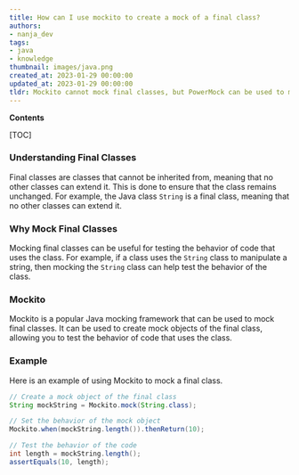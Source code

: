 ```yaml
---
title: How can I use mockito to create a mock of a final class?
authors:
- nanja_dev
tags:
- java
- knowledge
thumbnail: images/java.png
created_at: 2023-01-29 00:00:00
updated_at: 2023-01-29 00:00:00
tldr: Mockito cannot mock final classes, but PowerMock can be used to mock them.
---
```


**Contents**

[TOC]

### Understanding Final Classes

Final classes are classes that cannot be inherited from, meaning that no other classes can extend it. This is done to ensure that the class remains unchanged. For example, the Java class `String` is a final class, meaning that no other classes can extend it.

### Why Mock Final Classes

Mocking final classes can be useful for testing the behavior of code that uses the class. For example, if a class uses the `String` class to manipulate a string, then mocking the `String` class can help test the behavior of the class.

### Mockito

Mockito is a popular Java mocking framework that can be used to mock final classes. It can be used to create mock objects of the final class, allowing you to test the behavior of code that uses the class.

### Example

Here is an example of using Mockito to mock a final class.

```java
// Create a mock object of the final class
String mockString = Mockito.mock(String.class);

// Set the behavior of the mock object
Mockito.when(mockString.length()).thenReturn(10);

// Test the behavior of the code
int length = mockString.length();
assertEquals(10, length);
```
